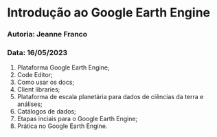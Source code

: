 # Introdução ao Google Earth Engine

### Autoria: Jeanne Franco
### Data: 16/05/2023

1. Plataforma Google Earth Engine;
2. Code Editor;
3. Como usar os docs;
4. Client libraries;
5. Plataforma de escala planetária para dados de ciências da terra e análises;
6. Catálogos de dados;
7. Etapas inciais para o Google Earth Engine;
8. Prática no Google Earth Engine.
